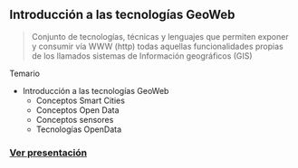 ## Introducción a las tecnologías GeoWeb

> Conjunto de tecnologías, técnicas y lenguajes que permiten exponer y consumir vía WWW (http) todas aquellas  funcionalidades propias de los llamados sistemas de Información geográficos (GIS)



Temario

* Introducción a las tecnologías GeoWeb
    * Conceptos Smart Cities
    * Conceptos Open Data
    * Conceptos sensores
    * Tecnologías OpenData

### [Ver presentación](presentacion/1_introduccion-geoweb.pptx)